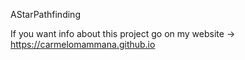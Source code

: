 AStarPathfinding

If you want info about this project go on my website -> https://carmelomammana.github.io
